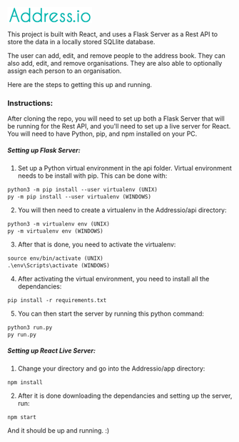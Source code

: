 ![Logo](/app/src/addressio.png)

This project is built with React, and uses a Flask Server as a Rest API to store the 
data in a locally stored SQLlite database.

The user can add, edit, and remove people to the address book. They can also add, edit, and remove organisations. 
They are also able to optionally assign each person to an organisation.


Here are the steps to getting this up and running. 

### Instructions:

After cloning the repo, you will need to set up both a Flask Server that will be running for the Rest API, and you'll need to set up 
a live server for React. You will need to have Python, pip, and npm installed on your PC.

##### Setting up Flask Server:

1. Set up a Python virtual environment in the api folder. Virtual environment
needs to be install with pip. This can be done with:
```
python3 -m pip install --user virtualenv (UNIX)
py -m pip install --user virtualenv (WINDOWS)
```

2. You will then need to create a virtualenv in the Addressio/api directory:
```
python3 -m virtualenv env (UNIX)
py -m virtualenv env (WINDOWS)
```

3. After that is done, you need to activate the virtualenv:
```
source env/bin/activate (UNIX)
.\env\Scripts\activate (WINDOWS)
```

4. After activating the virtual environment, you need to install all the dependancies:
```
pip install -r requirements.txt
```

5. You can then start the server by running this python command:
```
python3 run.py
py run.py
```

##### Setting up React Live Server:

1. Change your directory and go into the Addressio/app directory:
```
npm install 
```

2. After it is done downloading the dependancies and setting up the server, run:
```
npm start
```

And it should be up and running. :)
